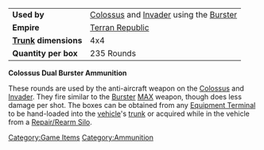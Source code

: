 |                                  |                                                                                         |
| -------------------------------- | --------------------------------------------------------------------------------------- |
| **Used by**                      | [Colossus](Colossus.md) and [Invader](Invader.md) using the [Burster](</Burster_(BFR)>) |
| **Empire**                       | [Terran Republic](Terran_Republic.md)                                                   |
| **[Trunk](Trunk.md) dimensions** | 4x4                                                                                     |
| **Quantity per box**             | 235 Rounds                                                                              |

**Colossus Dual Burster Ammunition**

These rounds are used by the anti-aircraft weapon on the
[Colossus](Colossus.md) and [Invader](Invader.md). They
fire similar to the [Burster](Burster.md) [MAX](Mechanized_Assault_Exo-Suit.md)
weapon, though does less damage per shot. The boxes can be obtained from
any [Equipment Terminal](Equipment_Terminal.md) to be
hand-loaded into the [vehicle](vehicle.md)'s
[trunk](trunk.md) or acquired while in the vehicle from a
[Repair/Rearm Silo](Repair_Rearm_Silo.md).

[Category:Game Items](Category:Game_Items.md)
[Category:Ammunition](Category:Ammunition.md)
